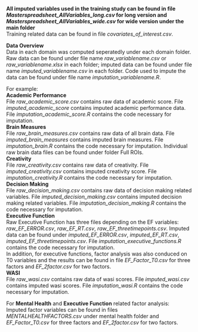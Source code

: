 **All imputed variables used in the training study can be found in file *Masterspreadsheet_AllVariables_long.csv* for long version and *Masterspreadsheet_AllVariables_wide.csv* for wide version under the main folder**  
Training related data can be found in file *covariates_of_interest.csv*.

**Data Overview**  
Data in each domain was computed seperatedly under each domain folder. Raw data can be found under file name *raw_variablename.csv* or *raw_variablename.xlsx* in each folder; imputed data can be found under file name *imputed_variablename.csv* in each folder. Code used to impute the data can be found under file name *imputation_variablename.R*. 
  
For example:  
**Academic Performance**  
File *raw_academic_score.csv* contains raw data of academic score. File *imputed_academic_score* contains imputed academic performance data. File *imputation_academic_score.R* contains the code necessary for imputation.   
**Brain Measures**  
File *raw_brain_measures.csv* contains raw data of all brain data. File *imputed_brain_measures* contains imputed brain measures. File *imputation_brain.R* contains the code necessary for imputation. Individual raw brain data files can be found under folder Full ROIs.   
**Creativity**  
File *raw_creativity.csv* contains raw data of creativity. File *imputed_creativity.csv* contains imputed creativity score. File *imputation_creativity.R* contains the code necessary for imputation.   
**Decision Making**  
File *raw_decision_making.csv* contains raw data of decision making related variables. File *imputed_decision_making.csv* contains imputed decision making related variables. File *imputation_decision_making.R* contains the code necessary for imputation.  
**Executive Function**  
Raw Executive Function has three files depending on the EF variables: *raw_EF_ERROR.csv*, *raw_EF_RT.csv*, *raw_EF_threetimepoints.csv*. Imputed data can be found under *imputed_EF_ERROR.csv*, *imputed_EF_RT.csv*, *imputed_EF_threetimepoints.csv*. File *imputation_executive_functions.R* contains the code necessary for imputation.  
In addition, for executive functions, factor analysis was also conduced on T0 variables and the results can be found in file *EF_Factor_T0.csv* for three factors and *EF_2factor.csv* for two factors.  
**WASI**  
File *raw_wasi.csv* contains raw data of wasi scores. File *imputed_wasi.csv* contains imputed wasi scores. File *imputation_wasi.R* contains the code necessary for imputation.  

  
For **Mental Health** and **Executive Function** related factor analysis:  
Imputed factor variables can be found in files *MENTALHEALTHFACTORS.csv* under mental health folder and *EF_Factor_T0.csv* for three factors and *EF_2factor.csv* for two factors.  

